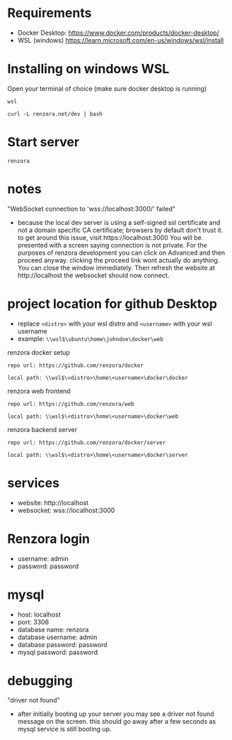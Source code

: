 # Requirements
- Docker Desktop: https://www.docker.com/products/docker-desktop/
- WSL (windows) https://learn.microsoft.com/en-us/windows/wsl/install

# Installing on windows WSL

Open your terminal of choice (make sure docker desktop is running)
```
wsl
```
```
curl -L renzora.net/dev | bash
```

# Start server
```
renzora
```

# notes
"WebSocket connection to 'wss://localhost:3000/' failed"
- because the local dev server is using a self-signed ssl certificate and not a domain specific CA certificate; browsers by default don't trust it. to get around this issue, visit https://localhost:3000 You will be presented with a screen saying connection is not private. For the purposes of renzora development you can click on Advanced and then proceed anyway. clicking the proceed link wont actually do anything. You can close the window immediately. Then refresh the website at http://localhost the websocket should now connect.


# project location for github Desktop
- replace ```<distro>``` with your wsl distro and ```<username>``` with your wsl username
- example: ```\\wsl$\ubuntu\home\johndoe\docker\web```

renzora docker setup
```
repo url: https://github.com/renzora/docker

local path: \\wsl$\<distro>\home\<username>\docker\docker
```

renzora web frontend
```
repo url: https://github.com/renzora/web

local path: \\wsl$\<distro>\home\<username>\docker\web
```

renzora backend server
```
repo url: https://github.com/renzora/docker/server

local path: \\wsl$\<distro>\home\<username>\docker\server
```

# services
- website: http://localhost
- websocket: wss://localhost:3000

# Renzora login
- username: admin
- password: password

# mysql
- host: localhost
- port: 3306
- database name: renzora
- database username: admin
- database password: password
- mysql password: password

# debugging

"driver not found"
- after initially booting up your server you may see a driver not found message on the screen. this should go away after a few seconds as mysql service is still booting up.
